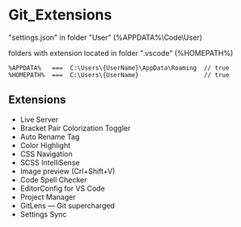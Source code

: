 # Git_Extensions

"settings.json" in folder "User" (%APPDATA%\Code\User)

folders with extension located in folder ".vscode" (%HOMEPATH%)
 
 ```
 %APPDATA%   ===  C:\Users\{UserName}\AppData\Roaming  // true
 %HOMEPATH%  ===  C:\Users\{UserName}                  // true
 ```

 ## Extensions

 * Live Server
 * Bracket Pair Colorization Toggler
 * Auto Rename Tag
 * Color Highlight
 * CSS Navigation
 * SCSS IntelliSense
 * Image preview (Crl+Shift+V)
 * Code Spell Checker
 * EditorConfig for VS Code
 * Project Manager
 * GitLens — Git supercharged
 * Settings Sync
